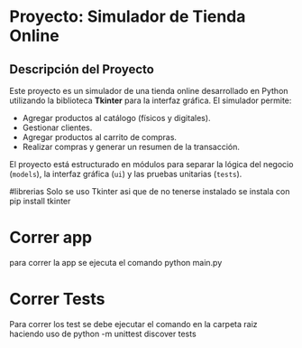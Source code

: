 # Proyecto: Simulador de Tienda Online

## Descripción del Proyecto

Este proyecto es un simulador de una tienda online desarrollado en Python utilizando la biblioteca **Tkinter** para la interfaz gráfica. El simulador permite:

- Agregar productos al catálogo (físicos y digitales).
- Gestionar clientes.
- Agregar productos al carrito de compras.
- Realizar compras y generar un resumen de la transacción.

El proyecto está estructurado en módulos para separar la lógica del negocio (`models`), la interfaz gráfica (`ui`) y las pruebas unitarias (`tests`).

#librerias
Solo se uso Tkinter asi que de no tenerse instalado se instala con pip install tkinter

# Correr app
para correr la app se ejecuta el comando python main.py

# Correr Tests
Para correr los test se debe ejecutar el comando en la carpeta raiz haciendo uso de python -m unittest discover tests
